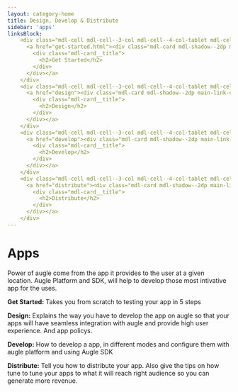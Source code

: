 ```yaml
---
layout: category-home
title: Design, Develop & Distribute
sidebar: 'apps'
linksBlock:
    <div class="mdl-cell mdl-cell--3-col mdl-cell--4-col-tablet mdl-cell--4-col-phone">
      <a href="get-started.html"><div class="mdl-card mdl-shadow--2dp main-link-card">
        <div class="mdl-card__title">
          <h2>Get Started</h2>
        </div>
      </div></a>
    </div>
    <div class="mdl-cell mdl-cell--3-col mdl-cell--4-col-tablet mdl-cell--4-col-phone">
      <a href="design"><div class="mdl-card mdl-shadow--2dp main-link-card">
        <div class="mdl-card__title">
          <h2>Design</h2>
        </div>
      </div></a>
    </div>
    <div class="mdl-cell mdl-cell--3-col mdl-cell--4-col-tablet mdl-cell--4-col-phone">
      <a href="develop"><div class="mdl-card mdl-shadow--2dp main-link-card">
        <div class="mdl-card__title">
          <h2>Develop</h2>
        </div>
      </div></a>
    </div>
    <div class="mdl-cell mdl-cell--3-col mdl-cell--4-col-tablet mdl-cell--4-col-phone">
      <a href="distribute"><div class="mdl-card mdl-shadow--2dp main-link-card">
        <div class="mdl-card__title">
          <h2>Distribute</h2>
        </div>
      </div></a>
    </div>
---
```


# Apps

Power of augle come from the app it provides to the user at a given location. Augle Platform and SDK, will help to develop those most intivative app for the uses.

**Get Started:** Takes you from scratch to testing your app in 5 steps

**Design:** Explains the way you have to develop the app on augle so that your apps will have seamless integration with augle and provide high user experience. And app policys.

**Develop:** How to develop a app, in different modes and configure them with augle platform and using Augle SDK

**Distribute:** Tell you how to distribute your app. Also give the tips on how tune to tune your apps to what it will reach right audience so you can generate more revenue.

